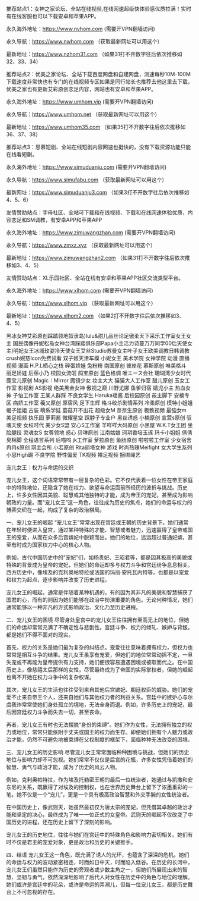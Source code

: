 推荐站点1：女神之家论坛、全站在线视频,在线网速超级快体验感优质拉满！实时有在线客服也可以下载安卓和苹果APP。

永久海外地址：https://www.nvhom.com (需要开VPN翻墙访问)

永久导航：https://www.nwhom.com （获取最新网址可以用这个）

最新地址：https://www.nzhom31.com （如果31打不开数字往后依次推移如32、33、34）

推荐站点2：优美之家论坛、全站下载百度网盘和自建网盘，测速每秒10M-100M下载速度非常快也有专门的在线视频专区如果是同行站长也推荐去他这里去下载，优美之家也有更新艾彩原创恋足内容，网站也有安卓和苹果APP。

永久海外地址：https://www.umhom.vip (需要开VPN翻墙访问)

永久导航：https://www.umhom.net （获取最新网址可以用这个）

最新地址：https://www.umhom35.com （如果35打不开数字往后依次推移如36、37、38）

推荐站点3：思慕短剧、全站在线短剧内容网速也挺快的，没有下载资源功能只能在线看短剧。

永久海外地址：https://www.simuduanju.com (需要开VPN翻墙访问)

永久导航：https://www.simufabu.com （获取最新网址可以用这个）

最新网址：https://www.simuduanju3.com （如果3打不开数字往后依次推移如4、5、6）

友情赞助站点：字母社区、全站可下载和在线视频、下载和在线网速体验优质，内容恋足和SM调教，有安卓APP和苹果APP

永久海外地址：https://www.zimuwangzhan.com (需要开VPN翻墙访问)

永久导航：https://www.zmxz.xyz （获取最新网址可以用这个）

最新地址：https://www.zimuwangzhan2.com （如果31打不开数字往后依次推移如3、4、5）

友情赞助站点：XL乐园社区、全站在线有安卓和苹果APP社区交流类型平台。

永久海外地址：https://www.xlhom.com (需要开VPN翻墙访问)

永久导航：https://www.xlhom.vip （获取最新网址可以用这个）

最新地址：https://www.xlhom2.com （如果2打不开数字往后依次推移如3、4、5）

黑冰女神艾彩原创踩踏领地奴隶岛)lulu&甜儿品丝论足傲柔天下采乐工作室女王女主 国民偶像丹妮松岛女神台湾踩踏俱乐部Papa小主活力诗蔓万万同学00后天使女主)明妃女王冰城玫姿冷天使女王艾丝Studio苏曼女主叶子女王欧美调教日韩调教crush婉慈Icon免费试看 双子姬天津车模 小妮女王 美术学院 女神学院 动漫 直播视频 漫画 H.P.L栖心之栈 碎蛋娇娃 兔粉粉 南国原创 彼岸花 慕斯原创 唯美格斗 丽足娇娃 后蕬小乃 校园女流氓 鸽宝原创 蓝色格调 唯エース会社 珊瑚湾少女时代 鹿宝儿原创 Magic︱Mirror 魔镜少女 妆主大大 猫猫大人工作室 甜儿原创 玉女工作室 影视剧 AS影视 绝美黑金女神 傲视之巅 川野尤娜 鱼爹归宿 婧児小主 热血女神 子怡工作室 王某人群踩 不良女学生 Haruka瑶酱 后校园原创 莜主脚下 安楠专区 病娇工作室 羲又原创 原宿风 足下生辉 格斗绞杀剧情系列 冷柔原创 模特小姐姐 蝎子姐姐 古装 萌系学娃 蘑菇开不出花 超级女M 奈奈生原创 极致视频 最強女m 美足视频 执乐园 萝莉酱 微耀星空 踩脖子专业户 黑丝诱惑 小楠原创 宣萱s原创 驭魂天使 女权时代 美少女S盟 安心S工作室 羊咩咩大码原创 小黑屋 W.K.T女王团 坐脸腿绞 灵魂女S 女尊领地 惑心 贝琳原创 江南姑娘 珂玥香培玉琢 玛卡小姐姐 倩倩臭棉脚 全程语言系列 后喵呜 jk工作室 萝拉原创 鱼肠原创 啦啦啦工作室 少女宿舍 冉冉s原创 琪主会所 小若原创 Rita丽塔女神 游戏 时尚热辣Meifight 女大学生系列 小思High踢 不良学院 野性偏爱 TK视频 裸足视频 捆绑绳艺 

宠儿女王：权力与命运的交织

宠儿女王，这个词语常常带有一层复杂的色彩。它不仅代表着一位女性在帝王家庭中的特殊地位，还隐含了她在权力、欲望与命运面前所经历的波折与挑战。历史上，许多女性因其美貌、聪慧或其他独特的才能，成为帝王的宠妃，甚至成为影响朝政的力量。而“宠儿女王”这一角色，往往成为历史的焦点，她们的命运与权力的博弈交织在一起，构成了复杂的政治棋局。

一、宠儿女王的崛起
“宠儿女王”常常出现在宫廷或王朝的历史背景下。她们通常在年轻时便进入皇宫，通过某种特殊的才能、智慧或者魅力，迅速赢得了皇帝或国王的宠爱，从而在众多后宫嫔妃中脱颖而出。她们的地位，远远超过普通妃嫔，甚至有时成为国家权力中心的核心人物。

例如，古代中国历史中的“宠妃”们，如杨贵妃、王昭君等，都是因其极高的美貌或特殊的背景成为皇帝的宠妃，但她们的命运却多与权力斗争和宫廷纷争息息相关。西方历史中，像埃及的克利奥帕特拉或法国的玛丽·安托瓦内特等，也都是以宠爱和权力为起点，逐步影响并改变了历史进程。

宠儿女王的崛起，通常是伴随着某种机遇的。有的因为其非凡的美貌和智慧捕获了国君的心，而有的则因为她们能够在政治中扮演重要的角色。无论何种情况，她们通常能够以一种非凡的方式影响政治、文化乃至历史进程。

二、宠儿女王的困境
尽管身处皇宫中的宠儿女王往往拥有至高无上的地位，但她们的命运却常常充满了不确定性与悲剧性。宫廷斗争、权力的倾轧、嫉妒与背叛，都是她们不得不面对的现实。

首先，权力的关系是她们最为复杂的纠结点。宠爱往往意味着拥有权力，但权力也常常是相互斗争的结果。宠儿女王虽享有宠爱，但她们的地位常常动摇不定，一旦失宠或不再能为皇帝提供有力支持，她们便很容易遭遇困境或被取而代之。在中国历史上，像慈禧太后那样的女性，尽管最终成为了帝国的实际掌权者，但她的崛起也离不开她在权力斗争中的复杂权谋。

其次，宠儿女王的生活也往往受到来自其他后宫嫔妃、朝廷权臣的威胁。她们的宠爱不止来自帝王个人，还来自她们与其他权力者的利益关系。宫廷中的嫉妒心与尔虞我诈常常使她们身处孤立的境地，无法全身而退。例如，许多历史上的宠妃，最后因宫廷权力斗争而失去一切，甚至丧命。

再者，宠儿女王有时也无法摆脱“身份的束缚”。她们作为女性，无法拥有独立的权力或地位，常常只能依附于丈夫或国王的权力而生存。即便她们拥有个人魅力或政治才能，仍然不可避免地被束缚在父权制度的框架下，面临种种无法改变的困境。

三、宠儿女王的历史影响
尽管宠儿女王常常面临种种困境与挑战，但她们的历史地位与影响力却不可忽视。她们常常不仅仅是后宫的花瓶，许多女性凭借着她们的智慧、勇气与政治才能，成为了历史的风云人物。

例如，克利奥帕特拉，作为埃及托勒密王朝的最后一位统治者，她通过与凯撒和安东尼的关系，既赢得了对埃及的控制权，也在世界历史舞台上留下了浓墨重彩的一笔。她不仅是一个“宠儿”，更是一个具有极高政治智慧和外交手腕的女性统治者。

在中国历史上，像武则天，她虽然最初仅为唐太宗的宠妃，但凭借其卓越的政治才能和坚定的决心，最终成为了唯一一位正式的女皇帝。武则天的崛起不仅改变了中国历史的进程，还在历史上留下了深刻的影响。

宠儿女王的历史地位，往往与她们在宫廷中的特殊角色和影响力密切相关。她们有时不仅是君主的宠爱对象，更是政治和历史的关键推手。

四、结语
宠儿女王这一角色，既充满了诱人的光环，也蕴含了深深的危机。她们的命运与权力的波动紧密相连，时而如日中天，时而陷入低谷。在历史的长河中，宠儿女王们虽然只能作为历史的旁观者或少数主角之一，但她们所展现出来的智慧、坚韧与勇气，依然深深地影响了后代人对女性在历史中的角色与地位的理解。她们或许是宫廷中的花朵，或许是命运的弄潮儿，但每一位宠儿女王，都是历史舞台上不可忽视的存在。
